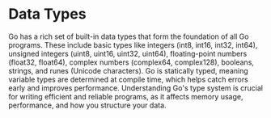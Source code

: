 # Data Types

Go has a rich set of built-in data types that form the foundation of all Go programs. These include basic types like integers (int8, int16, int32, int64), unsigned integers (uint8, uint16, uint32, uint64), floating-point numbers (float32, float64), complex numbers (complex64, complex128), booleans, strings, and runes (Unicode characters). Go is statically typed, meaning variable types are determined at compile time, which helps catch errors early and improves performance. Understanding Go's type system is crucial for writing efficient and reliable programs, as it affects memory usage, performance, and how you structure your data.